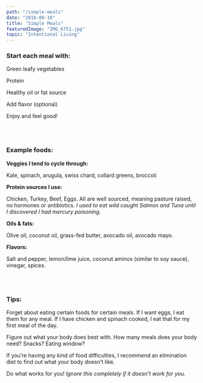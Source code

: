 ```yaml
---
path: "/simple-meals"
date: "2018-08-10"
title: "Simple Meals"
featuredImage: "IMG_6751.jpg"
topic: "Intentional Living"
---
```


### Start each meal with:

Green leafy vegetables

Protein

Healthy oil or fat source

Add flavor (optional)

Enjoy and feel good!

<br></br>


### Example foods:


**Veggies I tend to cycle through:**

Kale, spinach, arugula, swiss chard, collard greens, broccoli

**Protein sources I use:**

Chicken, Turkey, Beef, Eggs.  All are well sourced, meaning pasture raised, no hormones or antibiotics.  _I used to eat wild caught Salmon and Tuna until I discovered I had mercury poisoning._

**Oils & fats:**

Olive oil, coconut oil, grass-fed butter, avocado oil, avocado mayo.

**Flavors:**

Salt and pepper, lemon/lime juice, coconut aminos (similar to soy sauce), vinegar, spices.

<br></br>

### Tips:


Forget about eating certain foods for certain meals.  If I want eggs, I eat them for any meal.  If I have chicken and spinach cooked, I eat that for my first meal of the day.

Figure out what your body does best with.  How many meals does your body need?  Snacks?  Eating window?

If you’re having any kind of food difficulties, I recommend an elimination diet to find out what your body doesn’t like.

Do what works for you!  _Ignore this completely if it doesn’t work for you._